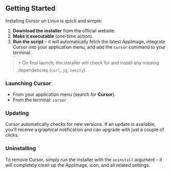 ## Getting Started

Installing Cursor on Linux is quick and simple:

1. **Download the installer** from the official website.  
2. **Make it executable** (one-time action).  
3. **Run the script** – it will automatically fetch the latest AppImage, integrate Cursor into your application menu, and add the `cursor` command to your terminal.  

> ⚡ On first launch, the installer will check for and install any missing dependencies (`curl`, `jq`, `zenity`).  

### Launching Cursor
- From your application menu (search for **Cursor**).  
- From the terminal: `cursor`  

### Updating
Cursor automatically checks for new versions. If an update is available, you’ll receive a graphical notification and can upgrade with just a couple of clicks.  

### Uninstalling
To remove Cursor, simply run the installer with the `uninstall` argument – it will completely clean up the AppImage, icon, and all related settings.
